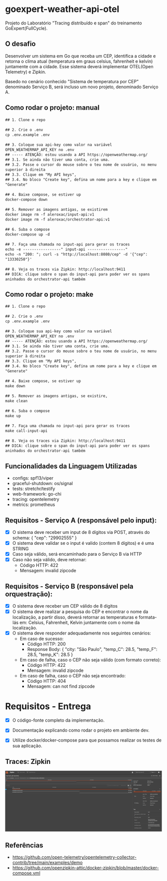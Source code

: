 # goexpert-weather-api-otel
Projeto do Laboratório "Tracing distribuído e span" do treinamento GoExpert(FullCycle).



## O desafio
Desenvolver um sistema em Go que receba um CEP, identifica a cidade e retorna o clima atual (temperatura em graus celsius, fahrenheit e kelvin) juntamente com a cidade. Esse sistema deverá implementar OTEL(Open Telemetry) e Zipkin.

Basedo no cenário conhecido "Sistema de temperatura por CEP" denominado Serviço B, será incluso um novo projeto, denominado Serviço A.



## Como rodar o projeto: manual
``` shell
## 1. Clone o repo

## 2. Crie o .env
cp .env.example .env

## 3. Coloque sua api-key como valor na variável OPEN_WEATHERMAP_API_KEY no .env
## ----- ATENÇÃO: estou usando a API https://openweathermap.org/
## 3.1. Se ainda não tiver uma conta, crie uma.
## 3.2. Passe o cursor do mouse sobre o teu nome de usuário, no menu superior à direita
## 3.3. Clique em "My API keys", 
## 3.4. No bloco "Create key", defina um nome para a key e clique em "Generate"

## 4. Baixe compose, se estiver up
docker-compose down

## 5. Remover as imagens antigas, se existirem
docker image rm -f aleroxac/input-api:v1
docker image rm -f aleroxac/orchestrator-api:v1

## 6. Suba o compose 
docker-compose up -d

## 7. Faça uma chamada no input-api para gerar os traces
echo -e -----------------" input-api -----------------"
echo -n "200: "; curl -s "http://localhost:8080/cep" -d '{"cep": "13330250"}'

## 8. Veja os traces via Zipkin: http://localhost:9411
## DICA: clique sobre o span do input-api para poder ver os spans aninhados do orchestrator-api também
```



## Como rodar o projeto: make
``` shell
## 1. Clone o repo

## 2. Crie o .env
cp .env.example .env

## 3. Coloque sua api-key como valor na variável OPEN_WEATHERMAP_API_KEY no .env
## ----- ATENÇÃO: estou usando a API https://openweathermap.org/
## 3.1. Se ainda não tiver uma conta, crie uma.
## 3.2. Passe o cursor do mouse sobre o teu nome de usuário, no menu superior à direita
## 3.3. Clique em "My API keys", 
## 3.4. No bloco "Create key", defina um nome para a key e clique em "Generate"

## 4. Baixe compose, se estiver up
make down

## 5. Remover as imagens antigas, se existire,
make clean

## 6. Suba o compose 
make up

## 7. Faça uma chamada no input-api para gerar os traces
make call-input-api

## 8. Veja os traces via Zipkin: http://localhost:9411
## DICA: clique sobre o span do input-api para poder ver os spans aninhados do orchestrator-api também
```



## Funcionalidades da Linguagem Utilizadas
- configs: spf13/viper
- graceful-shutdown: os/signal
- tests: stretchr/testify
- web-framework: go-chi
- tracing: opentelemetry
- metrics: prometheus



## Requisitos - Serviço A (responsável pelo input):
- [x] O sistema deve receber um input de 8 dígitos via POST, através do schema:  { "cep": "29902555" }
- [x] O sistema deve validar se o input é valido (contem 8 dígitos) e é uma STRING
- [x] Caso seja válido, será encaminhado para o Serviço B via HTTP
- [x] Caso não seja válido, deve retornar:
    - Código HTTP: 422
    - Mensagem: invalid zipcode



## Requisitos - Serviço B (responsável pela orquestração):
- [x] O sistema deve receber um CEP válido de 8 digitos
- [x] O sistema deve realizar a pesquisa do CEP e encontrar o nome da localização, a partir disso, deverá retornar as temperaturas e formata-lás em: Celsius, Fahrenheit, Kelvin juntamente com o nome da localização.
- [x] O sistema deve responder adequadamente nos seguintes cenários:
    - Em caso de sucesso:
        - Código HTTP: 200
        - Response Body: { "city: "São Paulo", "temp_C": 28.5, "temp_F": 28.5, "temp_K": 28.5 }
    - Em caso de falha, caso o CEP não seja válido (com formato correto):
        - Código HTTP: 422
        - Mensagem: invalid zipcode
    - ​​​Em caso de falha, caso o CEP não seja encontrado:
        - Código HTTP: 404
        - Mensagem: can not find zipcode



# Requisitos - Entrega
- [x] O código-fonte completo da implementação.
- [x] Documentação explicando como rodar o projeto em ambiente dev.
- [x] Utilize docker/docker-compose para que possamos realizar os testes de sua aplicação.



## Traces: Zipkin
![zipkin-traces](assets/2024-06-09_12-12.png)



## Referências
- https://github.com/open-telemetry/opentelemetry-collector-contrib/tree/main/examples/demo
- https://github.com/openzipkin-attic/docker-zipkin/blob/master/docker-compose.yml
